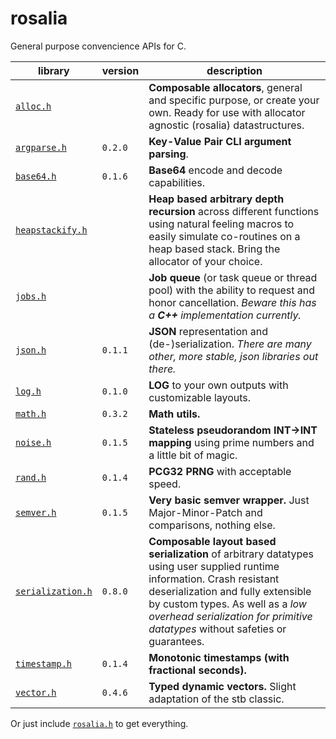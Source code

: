 # rosalia

General purpose convencience APIs for C.

|library|version|description|
|---|---|---|
|[`alloc.h`](./includes/rosalia/alloc.h)||**Composable allocators**, general and specific purpose, or create your own. Ready for use with allocator agnostic (rosalia) datastructures.|
|[`argparse.h`](./includes/rosalia/argparse.h)|`0.2.0`|**Key-Value Pair CLI argument parsing**.|
|[`base64.h`](./includes/rosalia/base64.h)|`0.1.6`|**Base64** encode and decode capabilities.|
|[`heapstackify.h`](./includes/rosalia/heapstackify.h)||**Heap based arbitrary depth recursion** across different functions using natural feeling macros to easily simulate co-routines on a heap based stack. Bring the allocator of your choice.|
|[`jobs.h`](./includes/rosalia/jobs.h)||**Job queue** (or task queue or thread pool) with the ability to request and honor cancellation. *Beware this has a **C++** implementation currently.*|
|[`json.h`](./includes/rosalia/json.h)|`0.1.1`|**JSON** representation and (de-)serialization. *There are many other, more stable, json libraries out there.*|
|[`log.h`](./includes/rosalia/log.h)|`0.1.0`|**LOG** to your own outputs with customizable layouts.|
|[`math.h`](./includes/rosalia/math.h)|`0.3.2`|**Math utils.**|
|[`noise.h`](./includes/rosalia/noise.h)|`0.1.5`|**Stateless pseudorandom INT->INT mapping** using prime numbers and a little bit of magic.|
|[`rand.h`](./includes/rosalia/rand.h)|`0.1.4`|**PCG32 PRNG** with acceptable speed.|
|[`semver.h`](./includes/rosalia/semver.h)|`0.1.5`|**Very basic semver wrapper.** Just Major-Minor-Patch and comparisons, nothing else.|
|[`serialization.h`](./includes/rosalia/serialization.h)|`0.8.0`|**Composable layout based serialization** of arbitrary datatypes using user supplied runtime information. Crash resistant deserialization and fully extensible by custom types. As well as a *low overhead serialization for primitive datatypes* without safeties or guarantees.|
|[`timestamp.h`](./includes/rosalia/timestamp.h)|`0.1.4`|**Monotonic timestamps (with fractional seconds).**|
|[`vector.h`](./includes/rosalia/vector.h)|`0.4.6`|**Typed dynamic vectors.** Slight adaptation of the stb classic.|

Or just include [`rosalia.h`](./includes/rosalia/rosalia.h) to get everything.
